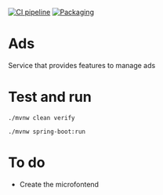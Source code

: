 [![CI pipeline](https://github.com/simplyracing/ads/actions/workflows/release.yml/badge.svg)](https://github.com/simplyracing/ads/actions/workflows/release.yml)
[![Packaging](https://github.com/simplyracing/ads/actions/workflows/packaging.yml/badge.svg)](https://github.com/simplyracing/ads/actions/workflows/packaging.yml)

# Ads

Service that provides features to manage ads

# Test and run

`./mvnw clean verify`

`./mvnw spring-boot:run`

# To do

* Create the microfontend
